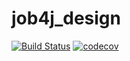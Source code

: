 # job4j_design
[![Build Status](https://app.travis-ci.com/dmitryjob4j/job4j_design.svg?branch=master)](https://app.travis-ci.com/dmitryjob4j/job4j_design)
[![codecov](https://codecov.io/gh/dmitryjob4j/job4j_design/branch/master/graph/badge.svg?token=QQD2V7S5H3)](https://codecov.io/gh/dmitryjob4j/job4j_design)
